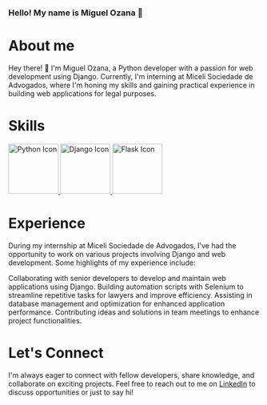 ### Hello! My name is Miguel Ozana 👋



# About me
Hey there! 👋 I'm Miguel Ozana, a Python developer with a passion for web development using Django. Currently, I'm interning at Miceli Sociedade de Advogados, where I'm honing my skills and gaining practical experience in building web applications for legal purposes.


# Skills
<a href="https://www.python.org/">
    <img src="https://example.com/python_icon.png" alt="Python Icon" width="100" height="100">
</a>

<a href="https://www.djangoproject.com/">
    <img src="https://example.com/django_icon.png" alt="Django Icon" width="100" height="100">
</a>

<a href="https://flask.palletsprojects.com/">
    <img src="https://example.com/flask_icon.png" alt="Flask Icon" width="100" height="100">
</a>

# Experience
During my internship at Miceli Sociedade de Advogados, I've had the opportunity to work on various projects involving Django and web development. Some highlights of my experience include:

Collaborating with senior developers to develop and maintain web applications using Django.
Building automation scripts with Selenium to streamline repetitive tasks for lawyers and improve efficiency.
Assisting in database management and optimization for enhanced application performance.
Contributing ideas and solutions in team meetings to enhance project functionalities.


# Let's Connect
I'm always eager to connect with fellow developers, share knowledge, and collaborate on exciting projects. Feel free to reach out to me on [LinkedIn](https://www.linkedin.com/in/miguel-ozana-951855231/) to discuss opportunities or just to say hi!
